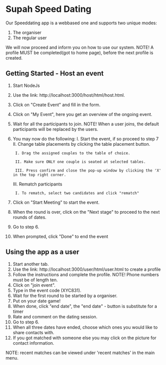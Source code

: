 # Supah Speed Dating

Our Speeddating app is a webbased one and supports two unique modes:

1. The organiser
2. The regular user

We will now proceed and inform you on how to use our system. 
NOTE! A profile MUST be completed(got to home page), before the next profile is created.

## Getting Started - Host an event
1. Start NodeJs
2. Use the link: http://localhost:3000/host/html/host.html.
3. Click on "Create Event" and fill in the form. 
4. Click on "My Event", here you get an overview of the ongoing event.
5. Wait for all the participants to join. NOTE! When a user joins, the default participants will be replaced by the users.
6. You may now do the following:
	I. Start the event, if so proceed to step 7
	II. Change table placements by clicking the table placement button.

		I. Drag the assigned couples to the table of choice.

		II. Make sure ONLY one couple is seated at selected tables.

		III. Press confirm and close the pop-up window by clicking the 'X' in the top right corner.

	III. Rematch participants

		I. To rematch, select two candidates and click "rematch"

7. Click on "Start Meeting" to start the event. 
8. When the round is over, click on the "Next stage" to proceed to the next rounds of dates.
9. Go to step 6.
10. When prompted, click "Done" to end the event

## Using the app as a user
1. Start another tab.
2. Use the link: http://localhost:3000/user/html/user.html to create a profile
3. Follow the instructions and complete the profile. NOTE! Phone numbers must be of length ten.
4. Click on "join event".
5. Type in the event code (XYC831).
6. Wait for the first round to be started by a organiser. 
7. Put on your date game!
8. When done, click "end date", the "end date" - button is substitute for a timer 
9. Rate and comment on the dating session.
10. Go to step 6. 
11. When all three dates have ended, choose which ones you would like to share contacts with.
12. If you got matched with someone else you may click on the picture for contact information.

NOTE: recent matches can be viewed under 'recent matches' in the main menu. 


